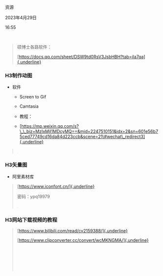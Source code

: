 资源

2023年4月29日

16:55

 

> 硕博士各路软件：
>
> [https://docs.qq.com/sheet/DSW9td0RsV3JsbHBH?tab=ila7qa]{.underline}

### **H3**​制作动图

-   软件

    -   Screen to Gif

    -   Camtasia

    -   教程：

    -   [https://mp.weixin.qq.com/s?\_\_biz=MzIxMjI1MDcyMQ==&mid=2247510151&idx=2&sn=601e56b75ced77749cd16da84d223ccb&scene=21\#wechat\_redirect3]{.underline}

> ![](../../assets/010_资源_000.png)

### **H3**​矢量图

-   阿里素材库

> [https://www.iconfont.cn/]{.underline}
>
> 密码：ypq19979
>
> ![](../../assets/010_资源_000.png)

### **H3**​网站下载视频的教程

> [https://www.bilibili.com/read/cv2159388/]{.underline}
>
> [https://www.clipconverter.cc/convert/wcMKNGMA/]{.underline}
>
>  
>
>  
>
>  

